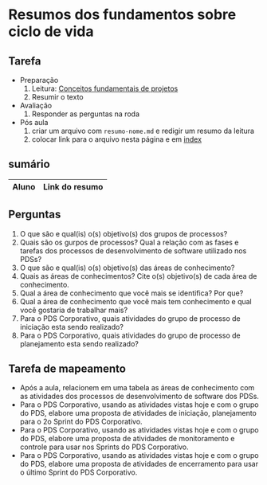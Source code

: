 # Resumos dos fundamentos sobre ciclo de vida

## Tarefa

- Preparação
  1. Leitura: [Conceitos fundamentais de projetos](https://sites.google.com/site/gerenciadeprojetosdeti/aulas-1/6---grupos-de-processos-e-areas-de-conhecimento-de-gestao-de-projeto)
  2. Resumir o texto
- Avaliação
  1. Responder as perguntas na roda
- Pós aula
  1. criar um arquivo com ```resumo-nome.md``` e redigir um resumo da leitura
  2. colocar link para o arquivo nesta página e em [index](../../index.md)

## sumário

| Aluno | Link do resumo |
| --- | --- |

## Perguntas
1. O que são e qual(is) o(s) objetivo(s) dos grupos de processos?
2. Quais são os gurpos de processos? Qual a relação com as fases e tarefas dos processos de desenvolvimento de software utilizado nos PDSs?
3. O que são e qual(is) o(s) objetivo(s) das áreas de conhecimento?
4. Quais as áreas de conhecimentos? Cite o(s) objetivo(s) de cada área de conhecimento.
5. Qual a área de conhecimento que você mais se identifica? Por que?
6. Qual a área de conhecimento que você mais tem conhecimento e qual você gostaria de trabalhar mais?
7. Para o PDS Corporativo, quais atividades do grupo de processo de iniciação esta sendo realizado?
8. Para o PDS Corporativo, quais atividades do grupo de processo de planejamento esta sendo realizado?


## Tarefa de mapeamento
- Após a aula, relacionem em uma tabela as áreas de conhecimento com as atividades dos processos de desenvolvimento de software dos PDSs.
- Para o PDS Corporativo, usando as atividades vistas hoje e com o grupo do PDS, elabore uma proposta de atividades de iniciação,  planejamento para o 2o Sprint do PDS Corporativo.
- Para o PDS Corporativo, usando as atividades vistas hoje e com o grupo do PDS, elabore uma proposta de atividades de monitoramento e controle para usar nos Sprints do PDS Corporativo.
- Para o PDS Corporativo, usando as atividades vistas hoje e com o grupo do PDS, elabore uma proposta de atividades de encerramento para usar o último Sprint do PDS Corporativo.
